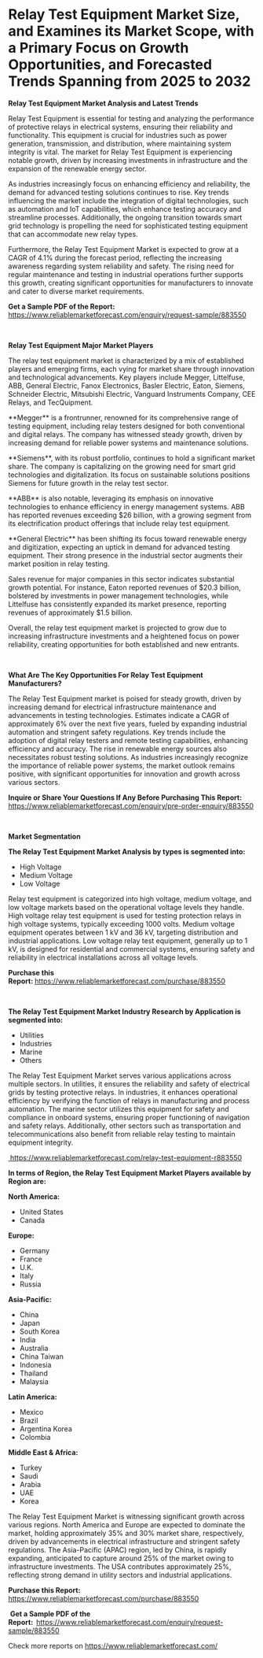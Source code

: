 <p><h1>Relay Test Equipment Market Size, and Examines its Market Scope, with a Primary Focus on Growth Opportunities, and Forecasted Trends Spanning from 2025 to 2032</h1></p><p><strong>Relay Test Equipment Market Analysis and Latest Trends</strong></p>
<p><p>Relay Test Equipment is essential for testing and analyzing the performance of protective relays in electrical systems, ensuring their reliability and functionality. This equipment is crucial for industries such as power generation, transmission, and distribution, where maintaining system integrity is vital. The market for Relay Test Equipment is experiencing notable growth, driven by increasing investments in infrastructure and the expansion of the renewable energy sector.</p><p>As industries increasingly focus on enhancing efficiency and reliability, the demand for advanced testing solutions continues to rise. Key trends influencing the market include the integration of digital technologies, such as automation and IoT capabilities, which enhance testing accuracy and streamline processes. Additionally, the ongoing transition towards smart grid technology is propelling the need for sophisticated testing equipment that can accommodate new relay types.</p><p>Furthermore, the Relay Test Equipment Market is expected to grow at a CAGR of 4.1% during the forecast period, reflecting the increasing awareness regarding system reliability and safety. The rising need for regular maintenance and testing in industrial operations further supports this growth, creating significant opportunities for manufacturers to innovate and cater to diverse market requirements.</p></p>
<p><strong>Get a Sample PDF of the Report:&nbsp;</strong> <a href="https://www.reliablemarketforecast.com/enquiry/request-sample/883550?utm_campaign=3208&utm_medium=2&utm_source=Github&utm_content=ia&utm_term=10042025&utm_id=relay-test-equipment">https://www.reliablemarketforecast.com/enquiry/request-sample/883550</a></p>
<p>&nbsp;</p>
<p><strong>Relay Test Equipment Major Market Players</strong></p>
<p><p>The relay test equipment market is characterized by a mix of established players and emerging firms, each vying for market share through innovation and technological advancements. Key players include Megger, Littelfuse, ABB, General Electric, Fanox Electronics, Basler Electric, Eaton, Siemens, Schneider Electric, Mitsubishi Electric, Vanguard Instruments Company, CEE Relays, and TecQuipment.</p><p>**Megger** is a frontrunner, renowned for its comprehensive range of testing equipment, including relay testers designed for both conventional and digital relays. The company has witnessed steady growth, driven by increasing demand for reliable power systems and maintenance solutions.</p><p>**Siemens**, with its robust portfolio, continues to hold a significant market share. The company is capitalizing on the growing need for smart grid technologies and digitalization. Its focus on sustainable solutions positions Siemens for future growth in the relay test sector.</p><p>**ABB** is also notable, leveraging its emphasis on innovative technologies to enhance efficiency in energy management systems. ABB has reported revenues exceeding $26 billion, with a growing segment from its electrification product offerings that include relay test equipment.</p><p>**General Electric** has been shifting its focus toward renewable energy and digitization, expecting an uptick in demand for advanced testing equipment. Their strong presence in the industrial sector augments their market position in relay testing.</p><p>Sales revenue for major companies in this sector indicates substantial growth potential. For instance, Eaton reported revenues of $20.3 billion, bolstered by investments in power management technologies, while Littelfuse has consistently expanded its market presence, reporting revenues of approximately $1.5 billion.</p><p>Overall, the relay test equipment market is projected to grow due to increasing infrastructure investments and a heightened focus on power reliability, creating opportunities for both established and new entrants.</p></p>
<p>&nbsp;</p>
<p><strong>What Are The Key Opportunities For Relay Test Equipment Manufacturers?</strong></p>
<p><p>The Relay Test Equipment market is poised for steady growth, driven by increasing demand for electrical infrastructure maintenance and advancements in testing technologies. Estimates indicate a CAGR of approximately 6% over the next five years, fueled by expanding industrial automation and stringent safety regulations. Key trends include the adoption of digital relay testers and remote testing capabilities, enhancing efficiency and accuracy. The rise in renewable energy sources also necessitates robust testing solutions. As industries increasingly recognize the importance of reliable power systems, the market outlook remains positive, with significant opportunities for innovation and growth across various sectors.</p></p>
<p><strong>Inquire or Share Your Questions If Any Before Purchasing This Report:</strong> <a href="https://www.reliablemarketforecast.com/enquiry/pre-order-enquiry/883550?utm_campaign=3208&utm_medium=2&utm_source=Github&utm_content=ia&utm_term=10042025&utm_id=relay-test-equipment">https://www.reliablemarketforecast.com/enquiry/pre-order-enquiry/883550</a></p>
<p>&nbsp;</p>
<p><strong>Market Segmentation</strong></p>
<p><strong>The Relay Test Equipment Market Analysis by types is segmented into:</strong></p>
<p><ul><li>High Voltage</li><li>Medium Voltage</li><li>Low Voltage</li></ul></p>
<p><p>Relay test equipment is categorized into high voltage, medium voltage, and low voltage markets based on the operational voltage levels they handle. High voltage relay test equipment is used for testing protection relays in high voltage systems, typically exceeding 1000 volts. Medium voltage equipment operates between 1 kV and 36 kV, targeting distribution and industrial applications. Low voltage relay test equipment, generally up to 1 kV, is designed for residential and commercial systems, ensuring safety and reliability in electrical installations across all voltage levels.</p></p>
<p><strong>Purchase this Report:&nbsp;</strong><a href="https://www.reliablemarketforecast.com/purchase/883550?utm_campaign=3208&utm_medium=2&utm_source=Github&utm_content=ia&utm_term=10042025&utm_id=relay-test-equipment">https://www.reliablemarketforecast.com/purchase/883550</a></p>
<p>&nbsp;</p>
<p><strong>The Relay Test Equipment Market Industry Research by Application is segmented into:</strong></p>
<p><ul><li>Utilities</li><li>Industries</li><li>Marine</li><li>Others</li></ul></p>
<p><p>The Relay Test Equipment Market serves various applications across multiple sectors. In utilities, it ensures the reliability and safety of electrical grids by testing protective relays. In industries, it enhances operational efficiency by verifying the function of relays in manufacturing and process automation. The marine sector utilizes this equipment for safety and compliance in onboard systems, ensuring proper functioning of navigation and safety relays. Additionally, other sectors such as transportation and telecommunications also benefit from reliable relay testing to maintain equipment integrity.</p></p>
<p><a href="https://www.reliablemarketforecast.com/relay-test-equipment-r883550?utm_campaign=3208&utm_medium=2&utm_source=Github&utm_content=ia&utm_term=10042025&utm_id=relay-test-equipment">&nbsp;https://www.reliablemarketforecast.com/relay-test-equipment-r883550</a></p>
<p><strong>In terms of Region, the Relay Test Equipment Market Players available by Region are:</strong></p>
<p>
    <p> <strong> North America: </strong>
        <ul>
            <li>United States</li>
            <li>Canada</li>
        </ul>
        </p> 
    <p> <strong> Europe: </strong>
        <ul>
            <li>Germany</li>
            <li>France</li>
            <li>U.K.</li>
            <li>Italy</li>
            <li>Russia</li>
        </ul>
        </p> 
    <p> <strong> Asia-Pacific: </strong>
        <ul>
            <li>China</li>
            <li>Japan</li>
            <li>South Korea</li>
            <li>India</li>
            <li>Australia</li>
            <li>China Taiwan</li>
            <li>Indonesia</li>
            <li>Thailand</li>
            <li>Malaysia</li>
        </ul>
        </p> 
    <p> <strong> Latin America: </strong>
        <ul>
            <li>Mexico</li>
            <li>Brazil</li>
            <li>Argentina Korea</li>
            <li>Colombia</li>
        </ul>
        </p> 
    <p> <strong> Middle East & Africa: </strong>
        <ul>
            <li>Turkey</li>
            <li>Saudi</li>
            <li>Arabia</li>
            <li>UAE</li>
            <li>Korea</li>
        </ul>
    </p>
    </p>
<p><p>The Relay Test Equipment Market is witnessing significant growth across various regions. North America and Europe are expected to dominate the market, holding approximately 35% and 30% market share, respectively, driven by advancements in electrical infrastructure and stringent safety regulations. The Asia-Pacific (APAC) region, led by China, is rapidly expanding, anticipated to capture around 25% of the market owing to infrastructure investments. The USA contributes approximately 25%, reflecting strong demand in utility sectors and industrial applications.</p></p>
<p><strong>Purchase this Report: </strong><a href="https://www.reliablemarketforecast.com/purchase/883550?utm_campaign=3208&utm_medium=2&utm_source=Github&utm_content=ia&utm_term=10042025&utm_id=relay-test-equipment">https://www.reliablemarketforecast.com/purchase/883550</a></p>
<p>&nbsp;<strong>Get a Sample PDF of the Report:&nbsp;&nbsp;</strong><a href="https://www.reliablemarketforecast.com/enquiry/request-sample/883550?utm_campaign=3208&utm_medium=2&utm_source=Github&utm_content=ia&utm_term=10042025&utm_id=relay-test-equipment">https://www.reliablemarketforecast.com/enquiry/request-sample/883550</a></p>
<p><strong></strong></p>
<p>Check more reports on <a href="https://www.reliablemarketforecast.com/?utm_campaign=3208&utm_medium=2&utm_source=Github&utm_content=ia&utm_term=10042025&utm_id=relay-test-equipment">https://www.reliablemarketforecast.com/</a></p>